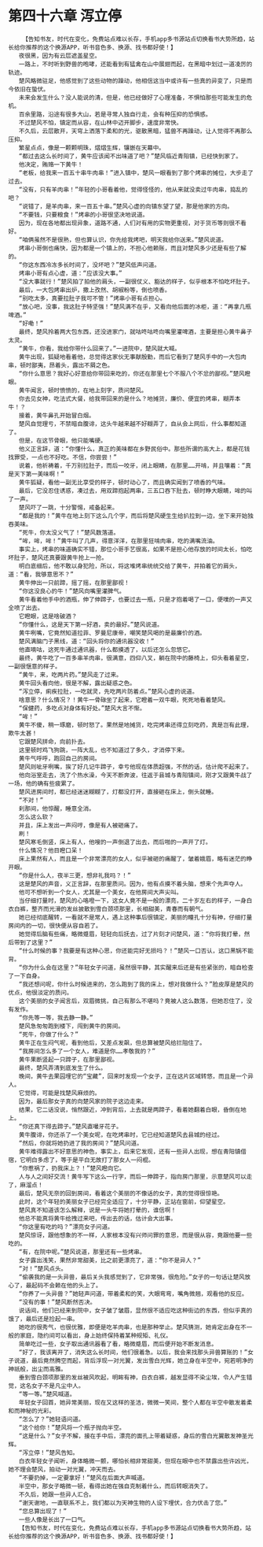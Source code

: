 # 第四十六章 泻立停
        【告知书友，时代在变化，免费站点难以长存，手机app多书源站点切换看书大势所趋，站长给你推荐的这个换源APP，听书音色多、换源、找书都好使！】
       夜很黑，因为有云层遮盖星空。
       一路上，不时听到野兽的咆哮，还能看到有猛禽在山中展翅而起，在黑暗中划过一道凌厉的轨迹。
       楚风略微驻足，他感觉到了这些动物的躁动，他相信这当中或许有一些真的异变了，只是而今依旧在蛰伏。
       未来会发生什么？没人能说的清，但是，他已经做好了心理准备，不惧怕那些可能发生的危机。
       百余里路，沿途有很多大山，若是寻常人独自行走，会有种压抑的恐惧感。
       不过楚风不怕，镇定而从容，在山林中迈开脚步，速度非常快。
       不久后，云层散开，天穹上洒落下柔和的光，驱散黑暗，猛兽不再躁动，让人觉得不再那么压抑。
       繁星点点，像是一颗颗明珠，熠熠生辉，镶嵌在天幕中。
       “都过去这么长时间了，黄牛应该闻不出味道了吧？”楚风临近青阳镇，已经快到家了。
       他决定，贿赂一下黄牛！
       “老板，给我来一百五十串牛肉串！”进入镇中，楚风一眼看到了那个烤串的摊位，大步走了过去。
       “没有，只有羊肉串！”年轻的小哥看着他，觉得怪怪的，他从来就没卖过牛肉串，捣乱的吧？
       “说错了，是羊肉串，来一百五十串。”楚风心虚的向镇东望了望，那是他家的方向。
       “不要钱，只要粮食！”烤串的小哥很坚决地说道。
       因为，现在各地都出现异象，道路不通，人们对有用的实物更重视，对于货币等则很不看好。
       “咱俩虽然不是很熟，但也算认识，你先给我烤吧，明天我给你送来。”楚风说道。
       烤串小哥倒也痛快，因为都是一个镇上的，不担心他赖账，而且对楚风多少还是有些了解的。
       “你这东西冷冻多长时间了，没坏吧？”楚风低声问道。
       烤串小哥有点心虚，道：“应该没大事。”
       “没大事就行！”楚风拍了拍他的肩头，一副很仗义、豁达的样子，似乎根本不怕吃坏肚子。
       最后，一大包烤串出炉，撒上孜然、胡椒粉等，倒也喷香。
       “别吃太多，真要拉肚子我可不管！”烤串小哥有点担心。
       “放心吧，没事，我这肚子特坚强！”楚风满不在乎，又看向他后面的冰柜，道：“再拿几瓶啤酒。”
       “好嘞！”
       最终，楚风拎着两大包东西，还没进家门，就咕咚咕咚向嘴里灌啤酒，主要是担心黄牛鼻子太灵。
       “黄牛，你看，我给你带什么回来了。”一进院中，楚风就大喊。
       黄牛出现，狐疑地看着他，总觉得这家伙无事献殷勤，而后它看到了楚风手中的一大包肉串，顿时鄙夷，昂着头，露出不屑之色。
       “你什么意思？我好心好意给你带回来吃的，你还在那里七个不服八个不忿的鄙视。”楚风瞪眼。
       黄牛闻言，顿时愤愤的，在地上刻字，质问楚风。
       你去见女神，吃法式大餐，给我带回来的是什么？地摊货，廉价、便宜的烤串，糊弄本牛！？
       接着，黄牛鼻孔开始冒白烟。
       楚风自觉理亏，不禁暗自腹诽，这头牛越来越不好糊弄了，自从会上网后，什么事都知道了。
       但是，在这节骨眼，他只能嘴硬。
       他义正言辞，道：“你懂什么，真正的美味都在乡野民俗中。那些所谓的高大上，都是花钱找罪受，一点也不好吃。不信，你尝尝！”
       说着，他祈祷着，千万别拉肚子，而后一咬牙，闭上眼睛，在那里……开啃，并且嚷着：“真是天下第一美味啊！”
       黄牛狐疑，看他一副无比享受的样子，顿时动心了，而且确实闻到了喷香的气味。
       最后，它没忍住诱惑，凑过去，用双蹄抱起两串，三五口吞下肚去，顿时睁大眼睛，哞的叫了一声。
       楚风吓了一跳，十分警惕，戒备起来。
       “都是我的！”黄牛在地上刻下这么几个字，而后将楚风硬生生给扒拉到一边，坐下来开始独吞美味。
       “死牛，你太没义气了！”楚风数落道。
       “哞，哞，哞！”黄牛叫了几声，得意洋洋，在那里狂啃肉串，吃的满嘴流油。
       事实上，烤串的味道确实不错，那位小哥手艺很高，如果不是担心他存放的时间太长，怕吃坏肚子，楚风还真要跟黄牛抢上一抢。
       明白底细后，他不敢以身犯险，所以，将这堆烤串统统交给了黄牛，并拍着它的肩头，道：“看，我够意思不？”
       黄牛伸出一只前蹄，摇了摇，在那里鄙视！
       “你这没良心的牛！”楚风向嘴里灌脾气。
       黄牛看着他手中的酒瓶，伸了伸蹄子，也要过去一瓶，只是才抱着喝了一口，便噗的一声又全喷了出去。
       它瞪眼，这是啥破酒？
       “你懂什么，这是天下第一好酒，卖的最好。”楚风说道。
       黄牛咧嘴，它竟然知道拉菲、罗曼尼康帝，嘲笑楚风喝的是最廉价的酒。
       楚风满脑门子黑线，道：“回头将你的通讯器没收！”
       他直嘀咕，这死牛通过通讯器，什么都摸透了，以后还怎么忽悠它。
       最终，黄牛吃了一百多串羊肉串，很满意，四仰八叉，躺在院中的藤椅上，仰头看着星空，一副很惬意的样子。
       “黄牛，来，吃两片药。”楚风走了过来。
       黄牛回头看向他，很是不解，露出疑惑之色。
       “泻立停，痢疾拉肚，一吃就灵，先吃两片防着点。”楚风心虚的说道。
       啥意思？什么情况？！黄牛一骨碌坐了起来，它瞪着一双牛眼，死死地看着楚风。
       “保健药，多吃点对身体有好处。”楚风大言不惭。
       “哞！”
       黄牛不傻，稍一琢磨，顿时怒了。果然是地摊货，吃完烤串还得立刻吃药，真是岂有此理，欺牛太甚！
       它跟楚风拼命，向前扑去。
       这里顿时鸡飞狗跳，一阵大乱，也不知道过了多久，才消停下来。
       黄牛气呼呼，跑回自己的房间。
       楚风则呲牙咧嘴，挨了好几记牛蹄子，幸亏他现在体质超强，不然的话，估计爬不起来了。
       他向浴室走去，洗了个热水澡，今天不断奔波，往返于县城与青阳镇间，刚才又跟黄牛战了一场，他的确有些疲累了。
       楚风进房间时，都已经迷迷糊糊了，灯都没打开，直接砸在床上，倒头就睡。
       “不对！”
       刹那间，他惊醒，睡意全消。
       怎么这么软？
       并且，床上发出一声闷哼，像是有人被砸痛了。
       刷！
       楚风寒毛倒竖，床上有人，他嗖的一声倒退了出去，而后啪的一声开了灯。
       什么情况？他目瞪口呆！
       床上果然有人，而且是一个非常漂亮的女人，似乎被砸的痛醒了，皱着娥眉，略有迷茫的睁开眼。
       “你是什么人，夜半三更，想非礼我吗？！”
       这是楚风的声音，义正言辞，在那里质问。因为，他有点摸不着头脑，想来个先声夺人。
       他可不想听到一个女人，尤其是一个美女，在他房间大声尖叫。
       当仔细打量时，楚风的心咯噔一下，这女人竟不是一般的漂亮，二十岁左右的样子，一身白衣白裤，整齐而光滑的发丝披散到雪白颈项那里，长相甜美，青春而有朝气。
       她已经彻底醒转，一看就不是常人，遇上这种事后很镇定，美丽的瞳孔十分有神，仔细打量房间内的一切，很快便从容自若了。
       她觉得后脑有些痛，略微蹙眉，轻轻向后抚去，过了片刻才问楚风，道：“你将我打晕，然后带到了这里？”
       “什么时候的事？我要是有这种心思，你还能完好无损吗？！”楚风一口否认，这口黑锅不能背。
       “你为什么会在这里？”年轻女子问道，虽然很平静，其实醒来后还是有些紧张的，暗自检查了一下自身。
       “我还想问呢，你什么时候进来的，怎么跑到了我的床上，想对我做什么？”脸皮厚是楚风的优点，他很淡定的质问。
       这个美丽的女子闻言后，双眉微挑，自己有那么不堪吗？竟被人这么数落，但她忍住了，没有发作。
       “你先等一等，我去静一静。”
       楚风急匆匆跑到楼下，闯到黄牛的房间。
       “死牛，你做了什么？”
       黄牛正在生闷气呢，看到他后，又差点发飙，但总算被楚风给拦阻住了。
       “我房间怎么多了一个女人，难道是你……孝敬我的？”
       黄牛果断竖起一只蹄子，在那里鄙视。
       最终，楚风弄清到底发生了什么。
       晚间，黄牛去果园埋它的“宝藏”，回来时发现一个女子，正在这片区域转悠，而且是一个异人。
       它觉得，可能是找楚风麻烦的。
       因为，最后那女子真的向楚风家的院子这边走来。
       结果，它二话没说，悄然跟近，冲到背后，上去就是两蹄子，看着她翻着白眼，昏倒在地上。
       “你还真下得去蹄子。”楚风直嘬牙花子。
       黄牛腹诽，你还杀了一个美女呢，在吃烤串时，它已经知道楚风去县城的经过。
       “然后，你就将她扔进了我的房间？”楚风问道。
       黄牛难得露出不好意思的神色，事实上，后来它发现，还有一些异人出现，想在青阳镇借宿，它明白多虑了，等于是平白无故打了那女人一闷棍。
       “你惹祸了，扔我床上？！”楚风瞪向它。
       人与人之间好交流！黄牛写下这么一行字，而后一伸蹄子，指向房门那里，示意楚风可以走了，麻溜点！
       最后，楚风无奈的回到房间，看着这个美丽的不像话的女子，真的觉得很惊艳。
       此时，这个年轻的美丽女子已经完全适应了，十分平静，正站在窗前，仰望星空。
       楚风真不知道该怎么解释，说是一头牛将她打晕的，谁信啊！
       他总不能真将黄牛给拽过来吧，传出去的话，估计会大出事。
       “你这里有吃的吗？”漂亮女子问道。
       楚风惊讶，跟他想象的不一样，人家根本没有兴师问罪的意思，而是很从容，竟跟他要一些吃的。
       “有，在院中呢。”楚风说道，那里还有一些烤串。
       女子露出浅笑，果然非常甜美，比之前更漂亮了，道：“你不是异人？”
       “对！”楚风点头。
       “偷袭我的是一头异兽，最后关头我感觉到了，它非常强，很危险。”女子的一句话让楚风放心了，最起码不会赖在他的头上了。
       “你养了一头异兽？”她轻声问道，带着柔和的笑，大眼弯弯，嘴角微翘，观看他的反应。
       “没有的事！”楚风断然否决。
       说话间，他们已经来到院中，女子皱了皱眉，显然很不适应吃这种街边的东西，但似乎真的饿了，最后还是捡起一串。
       她吃的很秀气，也很优雅，即便是吃羊肉串，也是那种举止。楚风猜测，她肯定出身在不一般的家庭，隐约间可以看出，身上始终保持着某种规矩、礼仪。
       简单吃过一些，女子取出通讯器看了看，略微蹙眉，而后便开始不断发消息。
       “好了，我该离开了，消失这么长时间，他们很着急。以后，我会来找那头异兽算账的！”女子说道，最后竟然腾空而起，背后浮现一对光翼，发出雪白光辉，她立身在半空中，宛若明净的神祇般，出尘而高雅。
       垂到雪白颈项那里的发丝被风吹起，明眸有神，白衣白裤，越发显得不染尘埃，令人产生错觉，这名女子不是凡尘中人。
       “等一等。”楚风喊道。
       年轻女子回首，她异常美丽，现在又这样的圣洁，微微一笑间，整个人都在半空中散发着柔和而神秘的光彩。
       “怎么了？”她轻语问道。
       “这个给你！”楚风将一个瓶子抛向半空。
       “这是什么？”女子不解，接在手中后，漂亮的面孔上带着疑惑，身后的雪白光翼散发神圣光辉。
       “泻立停！”楚风告知。
       白衣年轻女子闻听，身体略微一颤，哪怕长相非常甜美，但现在眼中也不禁露出些许凶光，她不理会楚风，拍动一对光翼，冲天而去。
       “不要扔掉，一定要拿好！”楚风在后面大声喊道。
       半空中，那女子略微一顿，看得出她在强自克制着什么，而后转眼消失了。
       不久后，她跟一些异人汇合。
       “谢天谢地，一直联系不上，我们都以为天神生物的人设下埋伏，合力伏击了您。”
       “您总算出现了！”
       一些人像是长出了一口气。
       【告知书友，时代在变化，免费站点难以长存，手机app多书源站点切换看书大势所趋，站长给你推荐的这个换源APP，听书音色多、换源、找书都好使！】
